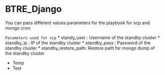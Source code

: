 # BTRE_Django
You can pass different values parameters for the playbook for scp and mongo cron:

``` Parameters used for scp ```
        * standy_user         : Username of the standby cluster
        * standby_ip          : IP of the standby cluster
        * standby_pass        : Password of the standby cluster
        * standby_restore_path: Restore path for mongo dump of the standby cluster

* Temp
* Test
